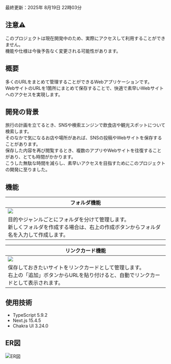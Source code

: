 最終更新：2025年 8月19日 22時03分
## 注意⚠️
このプロジェクトは現在開発中のため、実際にアクセスして利用することができません。<br>
機能や仕様は今後予告なく変更される可能性があります。

## 概要
多くのURLをまとめて管理することができるWebアプリケーションです。<br>
WebサイトのURLを1箇所にまとめて保存することで、快適で素早いWebサイトへのアクセスを実現します。

## 開発の背景
旅行の計画を立てるとき、SNSや検索エンジンで飲食店や観光スポットについて検索します。<br>
そのなかで気になるお店や場所があれば、SNSの投稿やWebサイトを保存することがあります。<br>
保存した内容を再び閲覧するとき、複数のアプリやWebサイトを往復することがあり、とても時間がかかります。<br>
こうした無駄な時間を減らし、素早いアクセスを目指すためにこのプロジェクトの開発に至りました。

## 機能
| フォルダ機能 |
| --- |
| ![](https://github.com/user-attachments/assets/b164b928-0fe9-427f-b791-9b9b019f862c) |
| 目的やジャンルごとにフォルダを分けて管理します。<br> 新しくフォルダを作成する場合は、右上の作成ボタンからフォルダ名を入力して作成します。|

| リンクカード機能 |
 | --- |
 | ![](https://github.com/user-attachments/assets/50f181df-90c0-44f2-b02d-5ec6ddc9d099) |
 | 保存しておきたいサイトをリンクカードとして管理します。<br>右上の「追加」ボタンからURLを貼り付けると、自動でリンクカードとして表示されます。|
 
## 使用技術
- TypeScript 5.9.2
- Next.js 15.4.5
- Chakra UI 3.24.0

## ER図
![ER図](https://github.com/user-attachments/assets/3a535c44-f02e-4417-a044-884491f014e9)
